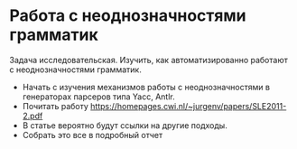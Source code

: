 # Работа с неоднозначностями грамматик

Задача исследовательская. Изучить, как автоматизированно работают с неоднозначностями грамматик.

* Начать с изучения механизмов работы с неоднозначностями в генераторах парсеров типа Yacc, Antlr.
* Почитать работу https://homepages.cwi.nl/~jurgenv/papers/SLE2011-2.pdf
* В статье вероятно будут ссылки на другие подходы.
* Собрать это все в подробный отчет